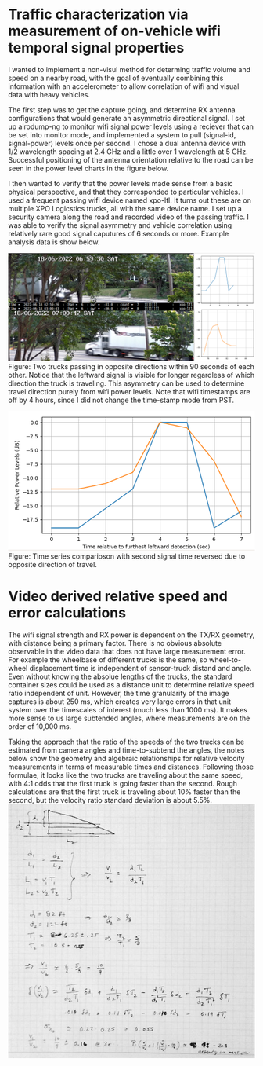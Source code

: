 # Traffic characterization via measurement of on-vehicle wifi temporal signal properties 

I wanted to implement a non-visul method for determing traffic volume and speed on a nearby road, with the goal of eventually combining this information with an accelerometer to allow correlation of wifi and visual data with heavy vehicles. 

The first step was to get the capture going, and determine RX antenna configurations that would generate an asymmetric directional signal. I set up airodump-ng to monitor wifi signal power levels using a reciever that can be set into monitor mode, and implemented a system to pull (signal-id, signal-power) levels once per second. I chose a dual antenna device with 1/2 wavelength spacing at 2.4 GHz and a little over 1 wavelength at 5 GHz.  Successful positioning of the antenna orientation relative to the road can be seen in the power level charts in the figure below.

I then wanted to verify that the power levels made sense from a basic physical perspective, and that they corresponded to particular vehicles.  I used a frequent passing wifi device named xpo-ltl. It turns out these are on multiple XPO Logicstics trucks, all with the same device name. I set up a security camera along the road and recorded video of the passing traffic.  I was able to verify the signal asymmetry and vehicle correlation using relatively rare good signal caputures of 6 seconds or more.  Example analysis data is show below.

![Alt text](xpo-ltl_trucks_with_wifi_signal_powers.png?raw=true) \
Figure: Two trucks passing in opposite directions within 90 seconds of each other.  Notice that the leftward signal is visible for longer regardless of which direction the truck is traveling.  This asymmetry can be used to determine travel direction purely from wifi power levels.  Note that wifi timestamps are off by 4 hours, since I did not change the time-stamp mode from PST.

![Alt text](xpo-ltl-signal_powers.png?raw=true) \
Figure:  Time series comparioson with second signal time reversed due to opposite direction of travel.

# Video derived relative speed and error calculations
The wifi signal strength and RX power is dependent on the TX/RX geometry, with distance being a primary factor.  There is no obvious absolute observable in the video data that does not have large measurement error. For example the wheelbase of different trucks is the same, so wheel-to-wheel displacement time is independent of sensor-truck distand and angle.  Even without knowing the absolue lengths of the trucks, the standard container sizes could be used as a distance unit to determine relative speed ratio independent of unit.  However, the time granularity of the image captures is about 250 ms, which creates very large errors in that unit system over the timescales of interest (much less than 1000 ms).  It makes more sense to us large subtended angles, where measurements are on the order of 10,000 ms.   

Taking the approach that the ratio of the speeds of the two trucks can be estimated from camera angles and time-to-subtend the angles, the notes below show the geometry and algebraic relationships for relative velocity measurements in terms of measurable times and distances.  Following those formulae, it looks like the two trucks are traveling about the same speed, with 4:1 odds that the first truck is going faster than the second.  Rough calculations are that the first truck is traveling about 10% faster than the second, but the velocity ratio standard deviation is about 5.5%. \
![Alt text](speed_calculations.png?raw=true)
